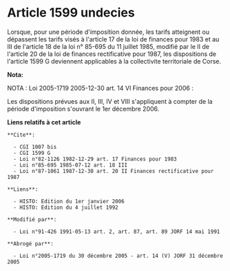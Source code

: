 # Article 1599 undecies

Lorsque, pour une période d'imposition donnée, les tarifs atteignent ou dépassent les tarifs visés à l'article 17 de la loi
de finances pour 1983 et au III de l'article 18 de la loi n° 85-695 du 11 juillet 1985, modifié par le II de l'article 20 de
la loi de finances rectificative pour 1987, les dispositions de l'article 1599 G deviennent applicables à la collectivite
territoriale de Corse.

**Nota:**

NOTA : Loi 2005-1719 2005-12-30 art. 14 VI Finances pour 2006 :

Les dispositions prévues aux II, III, IV et VIII s'appliquent à compter de la période d'imposition s'ouvrant le 1er décembre
2006.

**Liens relatifs à cet article**

	**Cite**:

	  - CGI 1007 bis
	  - CGI 1599 G
	  - Loi n°82-1126 1982-12-29 art. 17 Finances pour 1983
	  - Loi n°85-695 1985-07-12 art. 18 III
	  - Loi n°87-1061 1987-12-30 art. 20 II Finances rectificative pour 1987

	**Liens**:

	  - HISTO: Edition du 1er janvier 2006
	  - HISTO: Edition du 4 juillet 1992

	**Modifié par**:

	  - Loi n°91-426 1991-05-13 art. 2, art. 87, art. 89 JORF 14 mai 1991

	**Abrogé par**:

	  - Loi n°2005-1719 du 30 décembre 2005 - art. 14 (V) JORF 31 décembre 2005
